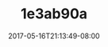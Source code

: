 ---
title: 1e3ab90a
date: 2017-05-16T21:13:49-08:00
draft: false
location: Olympic Peninsula, WA
img_url: https://d17enza3bfujl8.cloudfront.net/1e3ab90a.jpg
original_fn: ""
tags:
- Olympic Peninsula, WA
- portraits
- 35mm

---